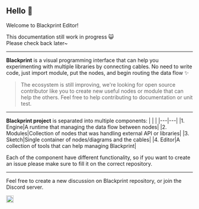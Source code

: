 ## Hello 👋
Welcome to Blackprint Editor!

This documentation still work in progress 😺<br>
Please check back later~

---

**Blackprint** is a visual programming interface that can help you experimenting with multiple libraries by connecting cables. No need to write code, just import module, put the nodes, and begin routing the data flow ✨

> The ecosystem is still improving, we're looking for open source contributor like you to create new useful nodes or module that can help the others. Feel free to help contributing to documentation or unit test.

---

**Blackprint project** is separated into multiple components:
|  |  |
|---|---|
|1. Engine|A runtime that managing the data flow between nodes|
|2. Modules|Collection of nodes that was handling external API or libraries|
|3. Sketch|Single container of nodes/diagrams and the cables|
|4. Editor|A collection of tools that can help managing Blackprint|

Each of the component have different functionality, so if you want to create an issue please make sure to fill it on the correct repository.

---

Feel free to create a new discussion on Blackprint repository, or join the Discord server.

<a href='https://discord.gg/cz9rh3a7d6'><img src='https://img.shields.io/discord/915881655921704971.svg?label=&logo=discord&logoColor=ffffff&color=7389D8&labelColor=6A7EC2' height='20'></a>